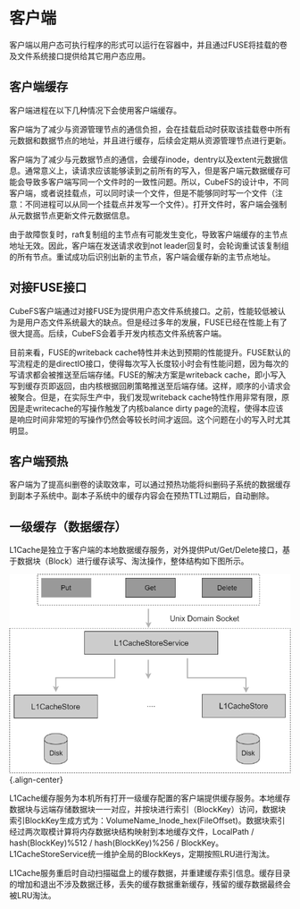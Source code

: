 # 客户端

客户端以用户态可执行程序的形式可以运行在容器中，并且通过FUSE将挂载的卷及文件系统接口提供给其它用户态应用。

## 客户端缓存

客户端进程在以下几种情况下会使用客户端缓存。

客户端为了减少与资源管理节点的通信负担，会在挂载启动时获取该挂载卷中所有元数据和数据节点的地址，并且进行缓存，后续会定期从资源管理节点进行更新。

客户端为了减少与元数据节点的通信，会缓存inode，dentry以及extent元数据信息。通常意义上，读请求应该能够读到之前所有的写入，但是客户端元数据缓存可能会导致多客户端写同一个文件时的一致性问题。所以，CubeFS的设计中，不同客户端，或者说挂载点，可以同时读一个文件，但是不能够同时写一个文件（注意：不同进程可以从同一个挂载点并发写一个文件）。打开文件时，客户端会强制从元数据节点更新文件元数据信息。

由于故障恢复时，raft复制组的主节点有可能发生变化，导致客户端缓存的主节点地址无效。因此，客户端在发送请求收到not
leader回复时，会轮询重试该复制组的所有节点。重试成功后识别出新的主节点，客户端会缓存新的主节点地址。

## 对接FUSE接口

CubeFS客户端通过对接FUSE为提供用户态文件系统接口。之前，性能较低被认为是用户态文件系统最大的缺点。但是经过多年的发展，FUSE已经在性能上有了很大提高。后续，CubeFS会着手开发内核态文件系统客户端。

目前来看，FUSE的writeback
cache特性并未达到预期的性能提升。FUSE默认的写流程走的是directIO接口，使得每次写入长度较小时会有性能问题，因为每次的写请求都会被推送至后端存储。FUSE的解决方案是writeback
cache，即小写入写到缓存页即返回，由内核根据回刷策略推送至后端存储。这样，顺序的小请求会被聚合。但是，在实际生产中，我们发现writeback
cache特性作用非常有限，原因是走writecache的写操作触发了内核balance dirty
page的流程，使得本应该是响应时间非常短的写操作仍然会等较长时间才返回。这个问题在小的写入时尤其明显。

## 客户端预热

客户端为了提高纠删卷的读取效率，可以通过预热功能将纠删码子系统的数据缓存到副本子系统中。副本子系统中的缓存内容会在预热TTL过期后，自动删除。

## 一级缓存（数据缓存）

L1Cache是独立于客户端的本地数据缓存服务，对外提供Put/Get/Delete接口，基于数据块（Block）进行缓存读写、淘汰操作，整体结构如下图所示。

![block cache](./pic/block-cache.png){.align-center}

L1Cache缓存服务为本机所有打开一级缓存配置的客户端提供缓存服务。本地缓存数据块与远端存储数据块一一对应，并按块进行索引（BlockKey）访问，数据块索引BlockKey生成方式为：VolumeName_Inode_hex(FileOffset)。数据块索引经过两次取模计算将内存数据块结构映射到本地缓存文件，LocalPath
/ hash(BlockKey)%512 / hash(BlockKey)%256 /
BlockKey。L1CacheStoreService统一维护全局的BlockKeys，定期按照LRU进行淘汰。

L1Cache服务重启时自动扫描磁盘上的缓存数据，并重建缓存索引信息。缓存目录的增加和退出不涉及数据迁移，丢失的缓存数据重新缓存，残留的缓存数据最终会被LRU淘汰。